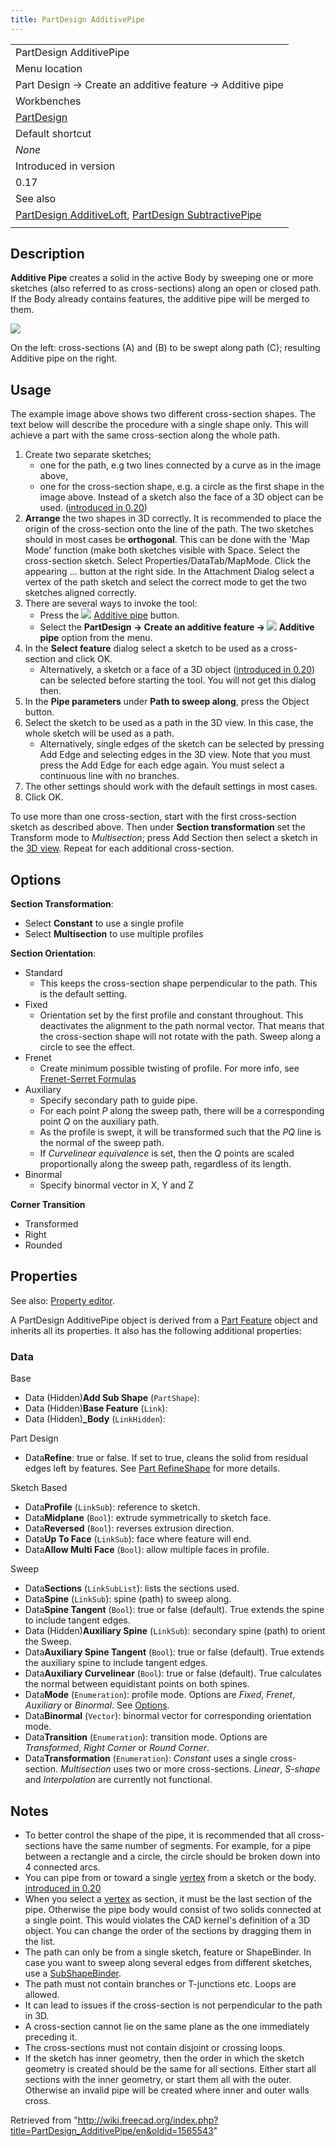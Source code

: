 ```yaml
---
title: PartDesign AdditivePipe
---
```


|                                                                                                                                                                       |
| --------------------------------------------------------------------------------------------------------------------------------------------------------------------- |
| PartDesign AdditivePipe                                                                                                                                               |
| Menu location                                                                                                                                                         |
| Part Design → Create an additive feature → Additive pipe                                                                                                              |
| Workbenches                                                                                                                                                           |
| [PartDesign](/PartDesign_Workbench "PartDesign Workbench")                                                                                                            |
| Default shortcut                                                                                                                                                      |
| _None_                                                                                                                                                                |
| Introduced in version                                                                                                                                                 |
| 0.17                                                                                                                                                                  |
| See also                                                                                                                                                              |
| [PartDesign AdditiveLoft](/PartDesign_AdditiveLoft "PartDesign AdditiveLoft"), [PartDesign SubtractivePipe](/PartDesign_SubtractivePipe "PartDesign SubtractivePipe") |
|                                                                                                                                                                       |

## Description

**Additive Pipe** creates a solid in the active Body by sweeping one or more sketches (also referred to as cross-sections) along an open or closed path. If the Body already contains features, the additive pipe will be merged to them.

![](/images/PartDesign_AdditivePipe_example.svg)

On the left: cross-sections (A) and (B) to be swept along path (C); resulting Additive pipe on the right.

## Usage

The example image above shows two different cross-section shapes. The text below will describe the procedure with a single shape only. This will achieve a part with the same cross-section along the whole path.

1. Create two separate sketches;
   - one for the path, e.g two lines connected by a curve as in the image above,
   - one for the cross-section shape, e.g. a circle as the first shape in the image above. Instead of a sketch also the face of a 3D object can be used. ([introduced in 0.20](/Release_notes_0.20 "Release notes 0.20"))
2. **Arrange** the two shapes in 3D correctly. It is recommended to place the origin of the cross-section onto the line of the path. The two sketches should in most cases be **orthogonal**. This can be done with the 'Map Mode' function (make both sketches visible with Space. Select the cross-section sketch. Select Properties/DataTab/MapMode. Click the appearing ... button at the right side. In the Attachment Dialog select a vertex of the path sketch and select the correct mode to get the two sketches aligned correctly.
3. There are several ways to invoke the tool:
   - Press the ![](/images/PartDesign_AdditivePipe.svg) [Additive pipe](/PartDesign_AdditivePipe "PartDesign AdditivePipe") button.
   - Select the **PartDesign → Create an additive feature → ![](/images/PartDesign_AdditivePipe.svg) Additive pipe** option from the menu.
4. In the **Select feature** dialog select a sketch to be used as a cross-section and click OK.
   - Alternatively, a sketch or a face of a 3D object ([introduced in 0.20](/Release_notes_0.20 "Release notes 0.20")) can be selected before starting the tool. You will not get this dialog then.
5. In the **Pipe parameters** under **Path to sweep along**, press the Object button.
6. Select the sketch to be used as a path in the 3D view. In this case, the whole sketch will be used as a path.
   - Alternatively, single edges of the sketch can be selected by pressing Add Edge and selecting edges in the 3D view. Note that you must press the Add Edge for each edge again. You must select a continuous line with no branches.
7. The other settings should work with the default settings in most cases.
8. Click OK.

To use more than one cross-section, start with the first cross-section sketch as described above. Then under **Section transformation** set the Transform mode to _Multisection_; press Add Section then select a sketch in the [3D view](/3D_view "3D view"). Repeat for each additional cross-section.

## Options

**Section Transformation**:

- Select **Constant** to use a single profile
- Select **Multisection** to use multiple profiles

**Section Orientation**:

- Standard
  - This keeps the cross-section shape perpendicular to the path. This is the default setting.
- Fixed
  - Orientation set by the first profile and constant throughout. This deactivates the alignment to the path normal vector. That means that the cross-section shape will not rotate with the path. Sweep along a circle to see the effect.
- Frenet
  - Create minimum possible twisting of profile. For more info, see [Frenet-Serret Formulas](https://en.wikipedia.org/wiki/Frenet%E2%80%93Serret_formulas)
- Auxiliary
  - Specify secondary path to guide pipe.
  - For each point _P_ along the sweep path, there will be a corresponding point _Q_ on the auxiliary path.
  - As the profile is swept, it will be transformed such that the _PQ_ line is the normal of the sweep path.
  - If _Curvelinear equivalence_ is set, then the _Q_ points are scaled proportionally along the sweep path, regardless of its length.
- Binormal
  - Specify binormal vector in X, Y and Z

**Corner Transition**

- Transformed
- Right
- Rounded

## Properties

See also: [Property editor](/Property_editor "Property editor").

A PartDesign AdditivePipe object is derived from a [Part Feature](/Part_Feature "Part Feature") object and inherits all its properties. It also has the following additional properties:

### Data

Base

- Data (Hidden)**Add Sub Shape** (`PartShape`):
- Data (Hidden)**Base Feature** (`Link`):
- Data (Hidden)**\_Body** (`LinkHidden`):

Part Design

- Data**Refine**: true or false. If set to true, cleans the solid from residual edges left by features. See [Part RefineShape](/Part_RefineShape "Part RefineShape") for more details.

Sketch Based

- Data**Profile** (`LinkSub`): reference to sketch.
- Data**Midplane** (`Bool`): extrude symmetrically to sketch face.
- Data**Reversed** (`Bool`): reverses extrusion direction.
- Data**Up To Face** (`LinkSub`): face where feature will end.
- Data**Allow Multi Face** (`Bool`): allow multiple faces in profile.

Sweep

- Data**Sections** (`LinkSubList`): lists the sections used.
- Data**Spine** (`LinkSub`): spine (path) to sweep along.
- Data**Spine Tangent** (`Bool`): true or false (default). True extends the spine to include tangent edges.
- Data (Hidden)**Auxiliary Spine** (`LinkSub`): secondary spine (path) to orient the Sweep.
- Data**Auxiliary Spine Tangent** (`Bool`): true or false (default). True extends the auxiliary spine to include tangent edges.
- Data**Auxiliary Curvelinear** (`Bool`): true or false (default). True calculates the normal between equidistant points on both spines.
- Data**Mode** (`Enumeration`): profile mode. Options are _Fixed_, _Frenet_, _Auxiliary_ or _Binormal_. See [Options](#Options).
- Data**Binormal** (`Vector`): binormal vector for corresponding orientation mode.
- Data**Transition** (`Enumeration`): transition mode. Options are _Transformed_, _Right Corner_ or _Round Corner_.
- Data**Transformation** (`Enumeration`): _Constant_ uses a single cross-section. _Multisection_ uses two or more cross-sections. _Linear_, _S-shape_ and _Interpolation_ are currently not functional.

## Notes

- To better control the shape of the pipe, it is recommended that all cross-sections have the same number of segments. For example, for a pipe between a rectangle and a circle, the circle should be broken down into 4 connected arcs.
- You can pipe from or toward a single [vertex](/Glossary#V "Glossary") from a sketch or the body. [introduced in 0.20](/Release_notes_0.20 "Release notes 0.20")
- When you select a [vertex](/Glossary#V "Glossary") as section, it must be the last section of the pipe. Otherwise the pipe body would consist of two solids connected at a single point. This would violates the CAD kernel's definition of a 3D object. You can change the order of the sections by dragging them in the list.
- The path can only be from a single sketch, feature or ShapeBinder. In case you want to sweep along several edges from different sketches, use a [SubShapeBinder](/PartDesign_SubShapeBinder "PartDesign SubShapeBinder").
- The path must not contain branches or T-junctions etc. Loops are allowed.
- It can lead to issues if the cross-section is not perpendicular to the path in 3D.
- A cross-section cannot lie on the same plane as the one immediately preceding it.
- The cross-sections must not contain disjoint or crossing loops.
- If the sketch has inner geometry, then the order in which the sketch geometry is created should be the same for all sections. Either start all sections with the inner geometry, or start them all with the outer. Otherwise an invalid pipe will be created where inner and outer walls cross.

Retrieved from "<http://wiki.freecad.org/index.php?title=PartDesign_AdditivePipe/en&oldid=1565543>"
